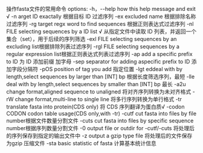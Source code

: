 操作fasta文件的常用命令
options:
-h，--help  how this help message and exit √
-n <STR>  arget ID exactally 根据目标 ID 过滤序列
-еx <STR> excluded name 根据排除名称过滤序列
-rg <STR>target regx word to find sequences 根据正则表达式过滤序列
-nl FILE selecting sequences by a ID list √ 从指定文件中读取 ID 列表，并返回一个集合（set），用于后续的序列筛选
-exl FILE selecting sequences by an excluding list根据排除列表过滤序列
-rgl FILE selecting sequences by a regular expression list根据正则表达式列表过滤序列
-ap <STR> add a specific prefix to ID 为 ID 添加前缀 加字母
-sep <STR> separator for adding aspecific prefix to ID 添加字段分隔符
-pOS <INT> position of tag you add 指定位置
-lgt <INT> eddeal with by length,select sequences by larger than [INT] bp 根据长度筛选序列，最短
-lle <INT> deal with by length,select sequences by smaller than [INT] bp 最长
-a2u change format,aligned sequence to unaligned 将对齐序列转换为未对齐格式
-rW change format,multi-line to single line 将多行序列转换为单行格式
-tr translate fasta into protein(CDS only) 将 CDS 序列翻译为蛋白质√
-codon CODON codon table usage(CDS only,with -tr)
-cutf <INT> cut fasta into files by file number根据文件数量分割文件
-cuts <INT> cut fasta into files by specific sequence number根据序列数量分割文件
-0 <STR> output file or outdir for -cutf/-cuts 将处理后的序列保存到指定的输出文件中
-z output a gzip type file 将处理后的文件保存为gzip 压缩文件
-sta basic statistic of fasta 计算基本统计信息
